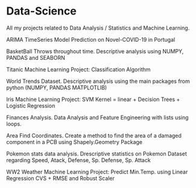 # Data-Science
All my projects related to Data Analysis / Statistics and Machine Learning.

ARIMA TimeSeries Model Prediction on Novel-COVID-19 in Portugal

BasketBall Throws throughout time. Descriptive analysis using NUMPY, PANDAS and SEABORN

Titanic Machine Learning Project: Classification Algorithm

World Trends Dataset. Descriptive analysis using the main packages from python (NUMPY, PANDAS MATPLOTLIB)

Iris Machine Learning Project: SVM Kernel = linear + Decision Trees + Logistic Regression

Finances Analysis. Data Analysis and Feature Engineering with lists using loops.

Area Find Coordinates. Create a method to find the area of a damaged component in a PCB using Shapely.Geometry Package

Pokemon stats data analysis. Drescriptive statistics on Pokemon Dataset regarding Speed, Atack, Defense, Sp. Defense, Sp. Attack

WW2 Weather Machine Learning Project: Predict Min.Temp. using Linear Regression CVS + RMSE and Robust Scaler
